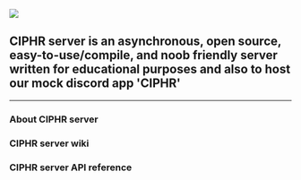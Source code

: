 ![](https://puu.sh/H7rZV/6ee16b5e2e.png)  
## CIPHR server is an asynchronous, open source, easy-to-use/compile, and noob friendly server written for educational purposes and also to host our mock discord app 'CIPHR'  
***  

### About CIPHR server  

### CIPHR server wiki  

### CIPHR server API reference  